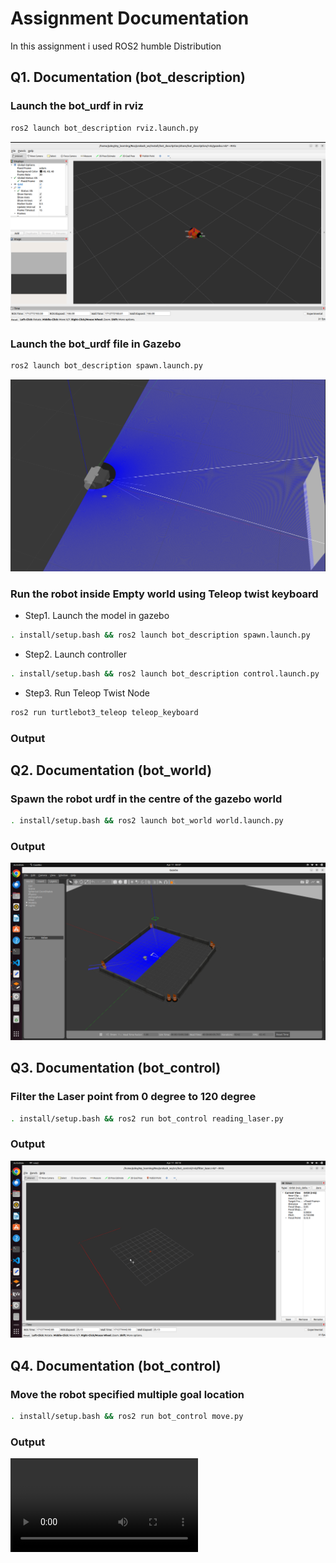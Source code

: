 # Assignment Documentation

In this assignment i used ROS2 humble Distribution

## Q1. Documentation (bot_description)

### Launch the bot_urdf in rviz
```bash
ros2 launch bot_description rviz.launch.py
```
![plot](./image/rviz.png)

### Launch the bot_urdf file in Gazebo
```bash
ros2 launch bot_description spawn.launch.py
```
![plot](./image/gazebo_spawn.png)

### Run the robot inside Empty world using Teleop twist keyboard 

* Step1. Launch the model in gazebo
```bash
. install/setup.bash && ros2 launch bot_description spawn.launch.py
```

* Step2. Launch controller
```bash
. install/setup.bash && ros2 launch bot_description control.launch.py
```

* Step3. Run Teleop Twist Node
```bash
ros2 run turtlebot3_teleop teleop_keyboard
```
### Output 

[](./image/teleop_twist_keyboard_control.webm)



## Q2. Documentation (bot_world)

### Spawn the robot urdf in the centre of the gazebo world
```bash
. install/setup.bash && ros2 launch bot_world world.launch.py
```
### Output 
![plot](./image/gazebo_world.png)

## Q3. Documentation (bot_control)

### Filter the Laser point from 0 degree to 120 degree
```bash
. install/setup.bash && ros2 run bot_control reading_laser.py
```
### Output 
![plot](./image/lase_filter.png)

## Q4. Documentation (bot_control)

### Move the robot specified multiple goal location
```bash
. install/setup.bash && ros2 run bot_control move.py
```
### Output 
![plot](./image/multiple_goal_location.webm)

